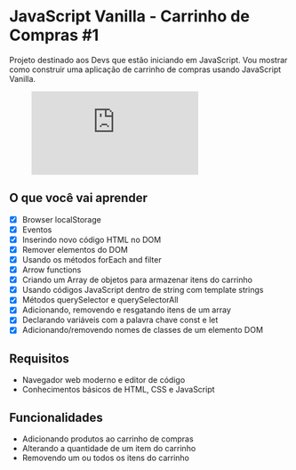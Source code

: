 # JavaScript Vanilla - Carrinho de Compras #1
Projeto destinado aos Devs que estão iniciando em JavaScript. Vou mostrar como construir uma aplicação de carrinho de compras
usando JavaScript Vanilla.

<figure class="video_container">
  <iframe src="https://user-images.githubusercontent.com/6599252/112686625-027c5880-8e55-11eb-9347-a2359943ea77.mov" frameborder="0" allowfullscreen="true"> </iframe>
</figure>

## O que você vai aprender

  - [x] Browser localStorage
  - [x] Eventos
  - [x] Inserindo novo código HTML no DOM
  - [x] Remover elementos do DOM
  - [x] Usando os métodos forEach and filter
  - [x] Arrow functions
  - [x] Criando um Array de objetos para armazenar itens do carrinho
  - [x] Usando códigos JavaScript dentro de string com template strings
  - [x] Métodos querySelector e querySelectorAll
  - [x] Adicionando, removendo e resgatando itens de um array
  - [x] Declarando variáveis com a palavra chave const e let
  - [x] Adicionando/removendo nomes de classes de um elemento DOM

## Requisitos
  * Navegador web moderno e editor de código
  * Conhecimentos básicos de HTML, CSS e JavaScript

## Funcionalidades
  * Adicionando produtos ao carrinho de compras
  * Alterando a quantidade de um item do carrinho
  * Removendo um ou todos os itens do carrinho
